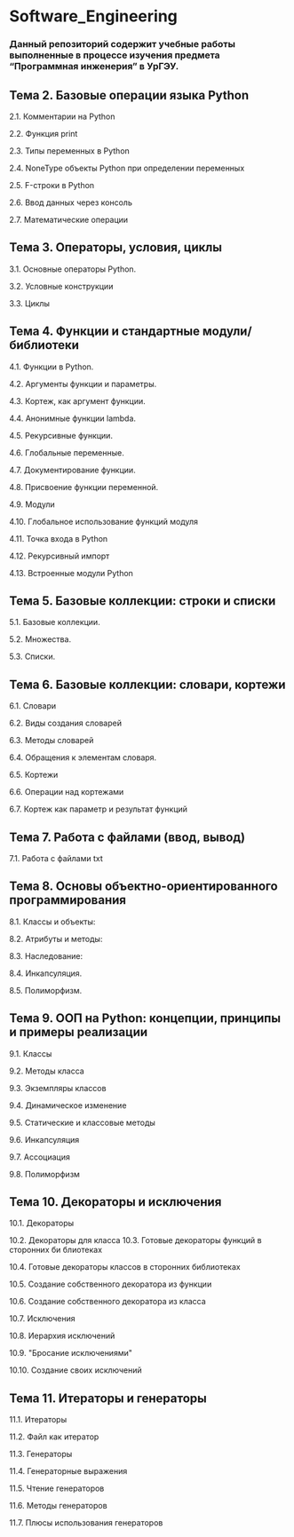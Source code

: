 # Software_Engineering
### Данный репозиторий содержит учебные работы выполненные в процессе изучения предмета “Программная инженерия” в УрГЭУ.

## Тема 2. Базовые операции языка Python

2.1. Комментарии на Python

2.2. Функция print

2.3. Типы переменных в Python

2.4. NoneType объекты Python при определении переменных

2.5. F-строки в Python

2.6. Ввод данных через консоль

2.7. Математические операции

## Тема 3. Операторы, условия, циклы

3.1. Основные операторы Python.

3.2. Условные конструкции 

3.3. Циклы

 

## Тема 4. Функции и стандартные модули/библиотеки

4.1. Функции в Python.

4.2. Аргументы функции и параметры.

4.3. Кортеж, как аргумент функции.

4.4. Анонимные функции lambda.

4.5. Рекурсивные функции.

4.6. Глобальные переменные.

4.7. Документирование функции.

4.8. Присвоение функции переменной.

4.9. Модули

4.10. Глобальное использование функций модуля

4.11. Точка входа в Python

4.12. Рекурсивный импорт

4.13. Встроенные модули Python

## Тема 5. Базовые коллекции: строки и списки

5.1. Базовые коллекции.

5.2. Множества.

5.3. Списки.

## Тема 6. Базовые коллекции: словари, кортежи

6.1. Словари

6.2. Виды создания словарей

6.3. Методы словарей

6.4. Обращения к элементам словаря.

6.5. Кортежи

6.6. Операции над кортежами

6.7. Кортеж как параметр и результат функций

## Тема 7.  Работа с файлами (ввод, вывод)

7.1. Работа с файлами txt

## Тема 8.  Основы объектно-ориентированного программирования

8.1. Классы и объекты:

8.2. Атрибуты и методы:

8.3. Наследование:

8.4. Инкапсуляция.

8.5. Полиморфизм.

## Тема 9.  ООП на Python: концепции, принципы и примеры реализации

9.1. Классы

9.2. Методы класса

9.3. Экземпляры классов

9.4. Динамическое изменение

9.5. Статические и классовые методы

9.6. Инкапсуляция

9.7. Ассоциация

9.8. Полиморфизм

 

## Тема 10.  Декораторы и исключения

10.1. Декораторы

10.2. Декораторы для класса
10.3. Готовые декораторы функций в сторонних би
блиотеках

10.4. Готовые декораторы классов в сторонних библиотеках

10.5. Создание собственного декоратора из функции

10.6. Создание собственного декоратора из класса

10.7. Исключения 

10.8. Иерархия исключений 

10.9. "Бросание исключениями"

10.10. Создание своих исключений

## Тема 11.  Итераторы и генераторы

11.1. Итераторы

11.2. Файл как итератор

11.3. Генераторы

11.4. Генераторные выражения

11.5. Чтение генераторов

11.6. Методы генераторов

11.7. Плюсы использования генераторов
